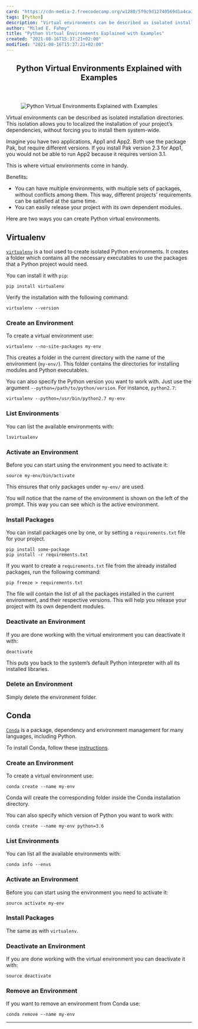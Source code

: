 ```yaml
---
card: "https://cdn-media-2.freecodecamp.org/w1280/5f9c9d12740569d1a4ca35bd.jpg"
tags: [Python]
description: "Virtual environments can be described as isolated installatio"
author: "Milad E. Fahmy"
title: "Python Virtual Environments Explained with Examples"
created: "2021-08-16T15:37:21+02:00"
modified: "2021-08-16T15:37:21+02:00"
---
```

<div class="site-wrapper">
<main id="site-main" class="site-main outer">
<div class="inner">
<article class="post-full post tag-python tag-virtualenv tag-toothbrush ">
<header class="post-full-header">
<h1 class="post-full-title">Python Virtual Environments Explained with Examples</h1>
</header>
<figure class="post-full-image">
<picture>
<source media="(max-width: 700px)" sizes="1px" srcset="data:image/gif;base64,R0lGODlhAQABAIAAAAAAAP///yH5BAEAAAAALAAAAAABAAEAAAIBRAA7 1w">
<source media="(min-width: 701px)" sizes="(max-width: 800px) 400px,
(max-width: 1170px) 700px,
1400px" srcset="https://cdn-media-2.freecodecamp.org/w1280/5f9c9d12740569d1a4ca35bd.jpg 300w,
https://cdn-media-2.freecodecamp.org/w1280/5f9c9d12740569d1a4ca35bd.jpg 600w,
https://cdn-media-2.freecodecamp.org/w1280/5f9c9d12740569d1a4ca35bd.jpg 1000w,
https://cdn-media-2.freecodecamp.org/w1280/5f9c9d12740569d1a4ca35bd.jpg 2000w">
<img onerror="this.style.display='none'" src="https://cdn-media-2.freecodecamp.org/w1280/5f9c9d12740569d1a4ca35bd.jpg" alt="Python Virtual Environments Explained with Examples">
</picture>
</figure>
<section class="post-full-content">
<div class="post-content medium-migrated-article">
<p>Virtual environments can be described as isolated installation directories. This isolation allows you to localized the installation of your project’s dependencies, without forcing you to install them system-wide.</p><p>Imagine you have two applications, App1 and App2. Both use the package Pak, but require different versions. If you install Pak version 2.3 for App1, you would not be able to run App2 because it requires version 3.1. </p><p>This is where virtual environments come in handy.</p><p>Benefits:</p><ul><li>You can have multiple environments, with multiple sets of packages, without conflicts among them. This way, different projects’ requirements can be satisfied at the same time.</li><li>You can easily release your project with its own dependent modules.</li></ul><p>Here are two ways you can create Python virtual environments.</p><h2 id="virtualenv"><strong>Virtualenv</strong></h2><p><code><a href="https://virtualenv.pypa.io/en/stable/">virtualenv</a></code> is a tool used to create isolated Python environments. It creates a folder which contains all the necessary executables to use the packages that a Python project would need.</p><p>You can install it with <code>pip</code>:</p><pre><code class="language-text">pip install virtualenv</code></pre><p>Verify the installation with the following command:</p><pre><code class="language-text">virtualenv --version</code></pre><h3 id="create-an-environment"><strong>Create an Environment</strong></h3><p>To create a virtual environment use:</p><pre><code class="language-text">virtualenv --no-site-packages my-env</code></pre><p>This creates a folder in the current directory with the name of the environment (<code>my-env/</code>). This folder contains the directories for installing modules and Python executables.</p><p>You can also specify the Python version you want to work with. Just use the argument <code>--python=/path/to/python/version</code>. For instance, <code>python2.7</code>:</p><pre><code class="language-text">virtualenv --python=/usr/bin/python2.7 my-env</code></pre><h3 id="list-environments"><strong>List Environments</strong></h3><p>You can list the available environments with:</p><pre><code class="language-text">lsvirtualenv</code></pre><h3 id="activate-an-environment"><strong>Activate an Environment</strong></h3><p>Before you can start using the environment you need to activate it:</p><pre><code class="language-text">source my-env/bin/activate</code></pre><p>This ensures that only packages under <code>my-env/</code> are used.</p><p>You will notice that the name of the environment is shown on the left of the prompt. This way you can see which is the active environment.</p><h3 id="install-packages"><strong>Install Packages</strong></h3><p>You can install packages one by one, or by setting a <code>requirements.txt</code> file for your project.</p><pre><code class="language-text">pip install some-package
pip install -r requirements.txt</code></pre><p>If you want to create a <code>requirements.txt</code> file from the already installed packages, run the following command:</p><pre><code class="language-text">pip freeze &gt; requirements.txt</code></pre><p>The file will contain the list of all the packages installed in the current environment, and their respective versions. This will help you release your project with its own dependent modules.</p><h3 id="deactivate-an-environment"><strong>Deactivate an Environment</strong></h3><p>If you are done working with the virtual environment you can deactivate it with:</p><pre><code class="language-text">deactivate</code></pre><p>This puts you back to the system’s default Python interpreter with all its installed libraries.</p><h3 id="delete-an-environment"><strong>Delete an Environment</strong></h3><p>Simply delete the environment folder.</p><h2 id="conda"><strong>Conda</strong></h2><p><a href="https://conda.io/docs/index.html"><code>Conda</code></a> is a package, dependency and environment management for many languages, including Python.</p><p>To install Conda, follow these <a href="https://conda.io/docs/user-guide/install/index.html">instructions</a>.</p><h3 id="create-an-environment-1"><strong>Create an Environment</strong></h3><p>To create a virtual environment use:</p><pre><code class="language-text">conda create --name my-env</code></pre><p>Conda will create the corresponding folder inside the Conda installation directory.</p><p>You can also specify which version of Python you want to work with:</p><pre><code class="language-text">conda create --name my-env python=3.6</code></pre><h3 id="list-environments-1"><strong>List Environments</strong></h3><p>You can list all the available environments with:</p><pre><code class="language-text">conda info --envs</code></pre><h3 id="activate-an-environment-1"><strong>Activate an Environment</strong></h3><p>Before you can start using the environment you need to activate it:</p><pre><code class="language-text">source activate my-env</code></pre><h3 id="install-packages-1"><strong>Install Packages</strong></h3><p>The same as with <code>virtualenv</code>.</p><h3 id="deactivate-an-environment-1"><strong>Deactivate an Environment</strong></h3><p>If you are done working with the virtual environment you can deactivate it with:</p><pre><code class="language-text">source deactivate</code></pre><h3 id="remove-an-environment"><strong>Remove an Environment</strong></h3><p>If you want to remove an environment from Conda use:</p><pre><code class="language-text">conda remove --name my-env</code></pre>
</div>
<hr>
</section>
</article>
</div>
</main>
</div>
<!-- Google Tag Manager (noscript) -->
<!-- End Google Tag Manager (noscript) -->
